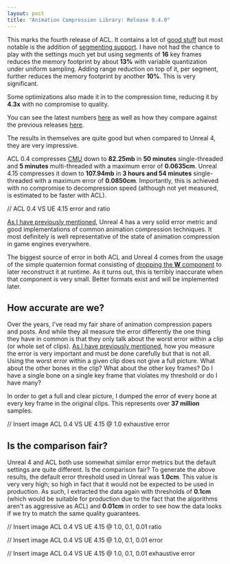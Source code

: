 ```yaml
---
layout: post
title: "Animation Compression Library: Release 0.4.0"
---
```

This marks the fourth release of ACL. It contains a lot of [good stuff](https://github.com/nfrechette/acl/blob/develop/CHANGELOG.md) but most notable is the addition of [segmenting support](http://nfrechette.github.io/2016/11/10/anim_compression_uniform_segmenting/). I have not had the chance to play with the settings much yet but using segments of **16** key frames reduces the memory footprint by about **13%** with variable quantization under uniform sampling. Adding range reduction on top of it, per segment, further reduces the memory footprint by another **10%**. This is very significant.

Some optimizations also made it in to the compression time, reducing it by **4.3x** with no compromise to quality.

You can see the latest numbers [here](https://github.com/nfrechette/acl/blob/develop/docs/acl_vs_ue4_vs_unity.md) as well as how they compare against the previous releases [here](https://github.com/nfrechette/acl/blob/develop/docs/performance_history.md).

The results in themselves are quite good but when compared to Unreal 4, they are very impressive.

ACL 0.4 compresses [CMU](http://mocap.cs.cmu.edu/) down to **82.25mb** in **50 minutes** single-threaded and **5 minutes** multi-threaded with a maximum error of **0.0635cm**. Unreal 4.15 compresses it down to **107.94mb** in **3 hours and 54 minutes** single-threaded with a maximum error of **0.0850cm**. Importantly, this is achieved with no compromise to decompression speed (although not yet measured, is estimated to be faster with ACL).

// ACL 0.4 VS UE 4.15 error and ratio

[As I have previously mentioned](http://nfrechette.github.io/2017/01/11/anim_compression_unreal4/), Unreal 4 has a very solid error metric and good implementations of common animation compression techniques. It most definitely is well representative of the state of animation compression in game engines everywhere.

The biggest source of error in both ACL and Unreal 4 comes from the usage of the simple quaternion format consisting of [dropping the **W** component](http://nfrechette.github.io/2016/10/27/anim_compression_data/) to later reconstruct it at runtime. As it turns out, this is terribly inaccurate when that component is very small. Better formats exist and will be implemented later.

## How accurate are we?

Over the years, I've read my fair share of animation compression papers and posts. And while they all measure the error differently the one thing they have in common is that they only talk about the worst error within a clip (or whole set of clips). [As I have previously mentioned](http://nfrechette.github.io/2016/11/01/anim_compression_accuracy/), how you measure the error is very important and must be done carefully but that is not all. Using the worst error within a given clip does not give a full picture. What about the other bones in the clip? What about the other key frames? Do I have a single bone on a single key frame that violates my threshold or do I have many?

In order to get a full and clear picture, I dumped the error of every bone at every key frame in the original clips. This represents over **37 million** samples.

// Insert image ACL 0.4 VS UE 4.15 @ 1.0 exhaustive error

## Is the comparison fair?

Unreal 4 and ACL both use somewhat similar error metrics but the default settings are quite different. Is the comparison fair? To generate the above results, the default error threshold used in Unreal was **1.0cm**. This value is very very high; so high in fact that it would not be expected to be used in production. As such, I extracted the data again with thresholds of **0.1cm** (which would be suitable for production due to the fact that the algorithms aren't as aggressive as ACL) and **0.01cm** in order to see how the data looks if we try to match the same quality guarantees.

// Insert image ACL 0.4 VS UE 4.15 @ 1.0, 0.1, 0.01 ratio

// Insert image ACL 0.4 VS UE 4.15 @ 1.0, 0.1, 0.01 error

// Insert image ACL 0.4 VS UE 4.15 @ 1.0, 0.1, 0.01 exhaustive error


